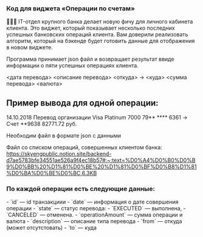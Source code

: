 ### Код для виджета «Операции по счетам»

<aside>
👨🏻‍💻 IT-отдел крупного банка делает новую фичу для личного кабинета клиента. Это виджет, который показывает несколько последних успешных банковских операций клиента. Вам доверили реализовать алгоритм, который на бэкенде будет готовить данные для отображения в новом виджете.

</aside>

Программа принимает json файл и возвращает результат ввиде информации о пяти успешных операциях клиента.

<дата перевода> <описание перевода>
<откуда> -> <куда>
<сумма перевода> <валюта>


## Пример вывода для одной операции:
<aside>
14.10.2018 Перевод организации
Visa Platinum 7000 79** **** 6361 -> Счет **9638
82771.72 руб.
</aside>

Необходим файл в формате json с данными

Файл со списком операций, совершенных клиентом банка:
https://skyengpublic.notion.site/backend-d7ae5783bfe34551ae526a9f4ec18b57#:~:text=%D0%A4%D0%B0%D0%B9%D0%BB%20%D1%81%D0%BE%20%D1%81%D0%BF%D0%B8%D1%81%D0%BA%D0%BE%D0%BC,6.3KB


### По каждой операции есть следующие данные:
<aside>
- `id` — id транзакциии
- `date` — информация о дате совершения операции
- `state` — статус перевода:
    - `EXECUTED`  — выполнена,
    - `CANCELED`  — отменена.
- `operationAmount` — сумма операции и валюта
- `description` — описание типа перевода
- `from` — откуда (может отсутстовать)
- `to` — куда
</aside>
